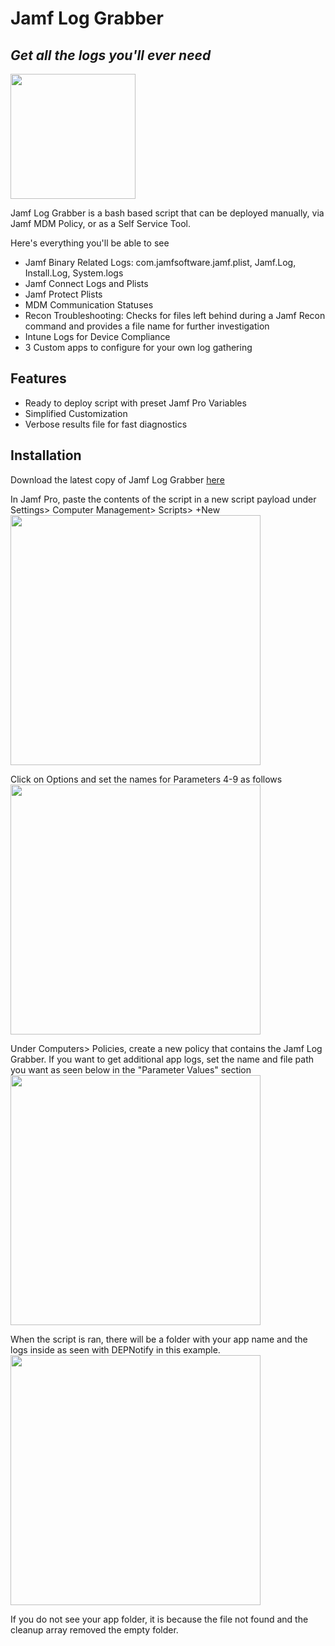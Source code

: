 # Jamf Log Grabber
## _Get all the logs you'll ever need_

<img src="https://i.imgur.com/tvEU3Lt.png" width="200" height="200" />

Jamf Log Grabber is a bash based script that can be deployed manually, via Jamf MDM Policy, or as a Self Service Tool.

Here's everything you'll be able to see
- Jamf Binary Related Logs: com.jamfsoftware.jamf.plist, Jamf.Log, Install.Log, System.logs
- Jamf Connect Logs and Plists
- Jamf Protect Plists
- MDM Communication Statuses
- Recon Troubleshooting: Checks for files left behind during a Jamf Recon command and provides a file name for further investigation
- Intune Logs for Device Compliance
- 3 Custom apps to configure for your own log gathering

## Features

- Ready to deploy script with preset Jamf Pro Variables
- Simplified Customization
- Verbose results file for fast diagnostics

## Installation

Download the latest copy of Jamf Log Grabber [here](https://github.com/zpropheter/Jamf-Log-Grabber/tree/main)

In Jamf Pro, paste the contents of the script in a new script payload under Settings> Computer Management> Scripts> +New
<img src="https://i.imgur.com/VTm1Sfl.png" width="400" height="400" />

Click on Options and set the names for Parameters 4-9 as follows
<img src="https://i.imgur.com/FBU6bHv.png" width="400" height="400" />

Under Computers> Policies, create a new policy that contains the Jamf Log Grabber. If you want to get additional app logs, set the name and file path you want as seen below in the "Parameter Values" section
<img src="https://i.imgur.com/2fXTmog.png" width="400" height="400" />

When the script is ran, there will be a folder with your app name and the logs inside as seen with DEPNotify in this example.
<img src="https://i.imgur.com/LApTCKx.png" width="400" height="400" />

If you do not see your app folder, it is because the file not found and the cleanup array removed the empty folder.

